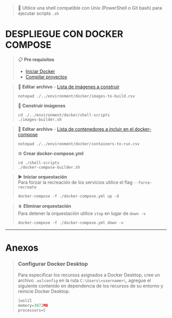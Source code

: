 > 📌 Utilice una shell compatible con Unix (PowerShell o Git bash) para ejecutar scripts `.sh`

# DESPLIEGUE CON DOCKER COMPOSE

> 📋 **Pre requisitos**
> - [Iniciar Docker](#configurar-docker-desktop)
> - [Compilar proyectos](./../local/README.md)

> 📄 **Editar archivo** - [Lista de imágenes a construir](./../environment/docker/README.md)
> ```shell script
> notepad ./../environment/docker/images-to-build.csv
> ```
> 🔨 **Construir imágenes**
> ```shell script 
> cd ./../environment/docker/shell-scripts
> ./images-builder.sh
> ```

> 📄 **Editar archivo** - [Lista de contenedores a incluir en el docker-compose](./../environment/docker/README.md)
> ```shell script
> notepad ./../environment/docker/containers-to-run.csv
> ```
> ⚙️ **Crear docker-compose.yml**
> ```shell script
> cd ./shell-scripts
> ./docker-compose-builder.sh
> ```

> ▶️ **Iniciar orquestación**
> <br>Para forzar la recreación de los servicios utilice el flag `--force-recreate`
> ```shell script 
> docker-compose -f ./docker-compose.yml up -d
> ```

> ⏸️️ **Eliminar orquestación**
> <br>Para detener la orquestación utilice `stop` en lugar de `down -v`
> ```shell script 
> docker-compose -f ./docker-compose.yml down -v
> ```

---

# Anexos

> ### Configurar Docker Desktop
> Para especificar los recursos asignados a Docker Desktop, cree un archivo `.wslconfig` en la ruta
> `C:\Users\<username>\`, agregue el siguiente contenido en dependencia de los recursos de su entorno y reinicie Docker Desktop.
> ```javascript
> [wsl2]
> memory=3072MB
> processors=5
> ```